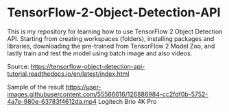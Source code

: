 # TensorFlow-2-Object-Detection-API
This is my repository for learning how to use TensorFlow 2 Object Detection API. Starting from creating workspaces (folders), installing packages and libraries, downloading the pre-trained from TensorFlow 2 Model Zoo, and lastly train and test the model using batch image and also videos.

Source: https://tensorflow-object-detection-api-tutorial.readthedocs.io/en/latest/index.html


Sample of the result
https://user-images.githubusercontent.com/55566616/126886984-cc2fdf0b-5752-4a7e-980e-63783f4612da.mp4
Logitech Brio 4K Pro
